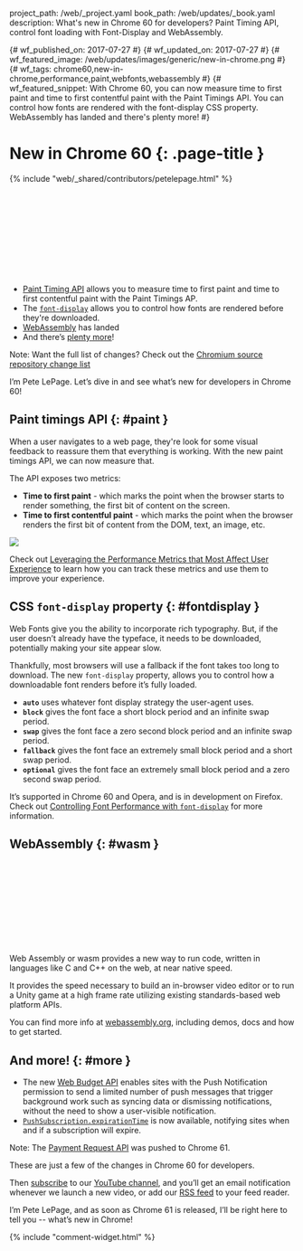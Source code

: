 project_path: /web/_project.yaml
book_path: /web/updates/_book.yaml
description: What's new in Chrome 60 for developers? Paint Timing API, control font loading with Font-Display and WebAssembly.

{# wf_published_on: 2017-07-27 #}
{# wf_updated_on: 2017-07-27 #}
{# wf_featured_image: /web/updates/images/generic/new-in-chrome.png #}
{# wf_tags: chrome60,new-in-chrome,performance,paint,webfonts,webassembly #}
{# wf_featured_snippet: With Chrome 60, you can now measure time to first paint and time to first contentful paint with the Paint Timings API. You can control how fonts are rendered with the font-display CSS property. WebAssembly has landed and there's plenty more! #}

# New in Chrome 60 {: .page-title }

{% include "web/_shared/contributors/petelepage.html" %}

<div class="clearfix"></div>

<div class="video-wrapper">
  <iframe class="devsite-embedded-youtube-video" data-video-id="vE7JTf2_-ws"
          data-autohide="1" data-showinfo="0" frameborder="0" allowfullscreen>
  </iframe>
</div>

* [Paint Timing API](#paint) allows you to measure time to first paint and
  time to first contentful paint with the Paint Timings AP.
* The [`font-display`](#fontdisplay) allows you to control how fonts are 
  rendered before they're downloaded.
* [WebAssembly](#wasm) has landed
* And there’s [plenty more](#more)!
 
Note: Want the full list of changes? Check out the
[Chromium source repository change list](https://chromium.googlesource.com/chromium/src/+log/59.0.3071.80..60.0.3112.78?pretty=fuller&n=10000)

<div class="clearfix"></div>

I’m Pete LePage. Let’s dive in and see what’s new for developers in Chrome 60! 

<div class="clearfix"></div>

## Paint timings API {: #paint }

When a user navigates to a web page, they're look for some visual feedback
to reassure them that everything is working. With the new paint timings API,
we can now measure that.

The API exposes two metrics:

* **Time to first paint** - which marks the point when the browser starts
  to render something, the first bit of content on the screen. 
* **Time to first contentful paint** - which marks the point when the browser
  renders the first bit of content from the DOM, text, an image, etc. 

<img src="/web/updates/images/2017/06/perf-metrics-load-timeline.png">

Check out 
[Leveraging the Performance Metrics that Most Affect User Experience](/web/updates/2017/06/user-centric-performance-metrics)
to learn how you can track these metrics and use them to improve your
experience.



## CSS `font-display` property {: #fontdisplay }

Web Fonts give you the ability to incorporate rich typography. But, if the
user doesn’t already have the typeface, it needs to be downloaded,
potentially making your site appear slow.

Thankfully, most browsers will use a fallback if the font takes too long to
download. The new `font-display` property, allows you to control how a
downloadable font renders before it’s fully loaded.

* **`auto`** uses whatever font display strategy the user-agent uses.
* **`block`** gives the font face a short block period and an infinite
  swap period.
* **`swap`** gives the font face a zero second block period and an infinite
  swap period.
* **`fallback`** gives the font face an extremely small block period and a
  short swap period.
* **`optional`** gives the font face an extremely small block period and a
  zero second swap period.

It’s supported in Chrome 60 and Opera, and is in development on Firefox.
Check out
[Controlling Font Performance with `font-display`](/web/updates/2016/02/font-display)
for more information.


## WebAssembly {: #wasm }

<div class="video-wrapper">
  <iframe class="devsite-embedded-youtube-video" data-video-id="6v4E6oksar0"
          data-autohide="1" data-showinfo="0" frameborder="0" allowfullscreen>
  </iframe>
</div>

Web Assembly or wasm provides a new way to run code, written in languages like
C and C++ on the web, at near native speed. 

It provides the speed necessary to build an in-browser video editor or to run
a Unity game at a high frame rate utilizing existing standards-based web
platform APIs.

You can find more info at [webassembly.org](http://webassembly.org), including
demos, docs and how to get started.

<div class="clearfix"></div>

## And more! {: #more }

* The new [Web Budget API](/web/updates/2017/06/budget-api) enables sites with
  the Push Notification permission to send a limited number of push messages
  that trigger background work such as syncing data or dismissing
  notifications, without the need to show a user-visible notification.
* [`PushSubscription.expirationTime`](https://w3c.github.io/push-api/#dom-pushsubscription-expirationtime)
  is now available, notifying sites when and if a subscription will expire.

Note: The [Payment Request API](/web/fundamentals/discovery-and-monetization/payment-request/)
was pushed to Chrome 61.

These are just a few of the changes in Chrome 60 for developers.  

Then [subscribe](https://goo.gl/6FP1a5) to our
[YouTube channel](https://www.youtube.com/user/ChromeDevelopers/), and
you’ll get an email notification whenever we launch a new video, or add our
[RSS feed](/web/shows/rss.xml) to your feed reader.


I’m Pete LePage, and as soon as Chrome 61 is released, I’ll be right
here to tell you -- what’s new in Chrome!

{% include "comment-widget.html" %}
